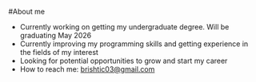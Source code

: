 #About me 

- Currently working on getting my undergraduate degree. Will be graduating May 2026
- Currently improving my programming skills and getting experience in the fields of my interest
- Looking for potential opportunities to grow and start my career
- How to reach me: brishtic03@gmail.com
